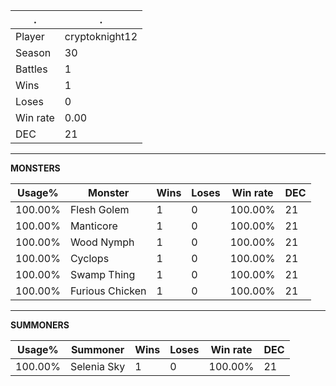 .|.
|-|-
Player|cryptoknight12
Season|30
Battles|1
Wins|1
Loses|0
Win rate|0.00
DEC|21

---
**MONSTERS**

Usage%|Monster|Wins|Loses|Win rate|DEC|
-|-|-|-|-|-|
100.00%|Flesh Golem|1|0|100.00%|21|
100.00%|Manticore|1|0|100.00%|21|
100.00%|Wood Nymph|1|0|100.00%|21|
100.00%|Cyclops|1|0|100.00%|21|
100.00%|Swamp Thing|1|0|100.00%|21|
100.00%|Furious Chicken|1|0|100.00%|21|

---
**SUMMONERS**

Usage%|Summoner|Wins|Loses|Win rate|DEC|
-|-|-|-|-|-|
100.00%|Selenia Sky|1|0|100.00%|21|
